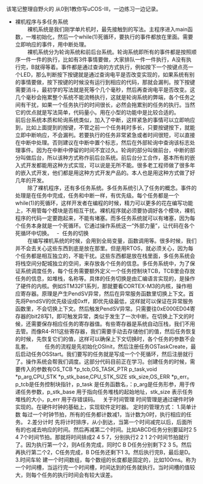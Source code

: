 该笔记整理自野火的 从0到1教你写uCOS-III，一边练习一边记录。  
- 裸机程序与多任务系统  
　 　裸机系统是我们刚学单片机时，最先接触到的写法。主程序进入main函数，一堆初始化，然后一个while(1)死循环，要执行的事件都放在里面。需要立即响应的事件，用中断处理。  
　 　裸机系统分为轮询系统和前后台系统。轮询系统即所有的事件都是按照顺序一件一件的执行，比如有3件事情要做，大家排队一件一件执行，A没有执行完，B就得等着。事件都是通过查询的方式执行，例如按下一个按键点亮一个LED，那么判断按下按键就是通过查询电平是否改变实现的，如果系统有别的事情要做，按下按键的时候没有运行到相应的代码，那就会漏判。按下按键需要消斗，最初学的写法就是死等个几个毫秒，然后再查询电平是否改变。这几个毫秒会拖累整个系统不能流畅执行，这就是轮询系统的弊端，各个任务之间有干扰，如果一个任务执行的时间很长，必然会拖累别的任务的执行。当然它的优点就是写法简单，代码量小。用在小型的功能中是比较合适的。  
　 　前后台系统本质和轮询系统类似，加入了中断，这样紧急的事情可以立即响应到，比如上面提到的按键，不管之前一个任务耗时多长，只要按键按下，就能立即中断响应，不会漏判。若要执行的任务非常紧急或者时间很短，可以直接在中断中处理。否则建议在中断中置个标志，然后在外部轮询中查询该标志处理事件。因为在中断中停留的时间不宜过久。轮询的部分叫做前台，中断的部分叫做后台，所以该种方式称作前后台系统。前后台分工合作，基本所有的嵌入式开发都能用这种方式实现，可以说是无所不能。很多老工程师做了很多年的嵌入式开发，他们都是用这种方式开发产品的。本人也是用这种方式做了好几年的开发。  
　 　除了裸机程序，还有多任务系统。多任务系统引入了任务的概念。事件的处理是在任务中完成，任务和中断一样，有优先级。每个任务都是一个while(1)的死循环，这样开发者在编程的时候，精力可以更多的花在编写功能上，不用管每个模块是否相互干扰。裸机程序就必须要协调好各个模块，裸机程序的代码一定要跑起来，不能有堵塞。而多任务系统就可以有堵塞，因为每个任务本身就是一个死循环。它通过操作系统这一“外部力量”，让代码在各个死循环中切换。  
-  任务的切换  
　 　在编写裸机系统的时候，会用到全局变量，函数调用等。很多时候，我们并不会去关心这些东西到底是放在那里。但是用RTOS，就必须关心，因为每个任务都是相互独立的，不能干扰。这些东西都是放在栈里面，多任务系统会将栈空间分配城独立的空间，来存放各个任务的信息。多任务系统中，为了保证系统调度任务，每个任务需要额外定义一个任务控制块TCB，TCB里会存放任务的信息，如堆栈，名称等。具体的任务切换是由汇编语言实现的，是操作了硬件的内核。例如STM32F1系列，那就要看CORTEX-M3的内核，操作相应寄存器。原理是产生PendSV异常，然后在异常服务函数里切换上下文。首先将PendSV的优先级设成0xff，即优先级最低，这样就可以保证在异常服务函数里，不会切换上下文。然后触发PendSV异常。只需要往0xE000ED04寄存器的bit28写1，即可触发异常，类似于发生了一次中断。在切换上下文的时候，还需要保存相应任务的寄存器值。有些寄存器是系统自动压栈，我们不用去管。而像R4-R11这些寄存器，我们需要手动去存储他们的值，然后任务恢复的时候，先恢复它们的值，这样可以确保上下文切换时，各个任务的参数不会乱套。
　 　任务的流程是先初始化OSInit，然后注册任务OSTaskCreate，最后启动任务OSStart。我们要写的任务就是写成一个个死循环，然后注册就行了。操作系统会帮我们调度。这部分代码目前正在学习。创建任务的时候，需要传入的参数有OS_TCB *p_tcb,OS_TASK_PTR p_task,void *p_arg,CPU_STK *p_stk_base,CPU_STK_SIZE stk_size,OS_ERR *p_err。p_tcb是任务控制块指针，p_task 是任务函数名，：p_arg是任务形参，用于传递任务参数，p_stk_base 用于指向任务堆栈的起始地址，stk_size 表示任务堆栈的大小，p_err 用于存错误码。
 
关于时间管理
时间管理是通过硬件时钟实现的。在硬件时钟的基础上，实现软件定时器。
定时的管理方式：
1.简单计数 每过一个时钟节拍，所有的任务都计数减1，当计数为0时，执行相应的任务。
2.差分计时 先将计时排序，从小到达，当第一个时间减完以后，后面所有的也减去响应的时间。然后再减第二个时间。比如ABCD任务分别要延时2 5 4 7个时间节拍。那就将时间排成2 4 5 7，分别执行2 2 1 2个时间节拍就行了。因为执行第一个2，则A任务完成，同时C B D任务分别剩下2 3 5。然后再执行第二个2，C任务完成，B D任务还剩下1 3。然后执行完B，最后是D。
3.时间车轮 建一个时间数组，每个数组的长度都是固定的，比如100ms。称为一个时间槽，当运行完一个时间槽，时间达到的任务就执行。当时间槽的值较大，则每个任务的执行时间会有较大误差。

